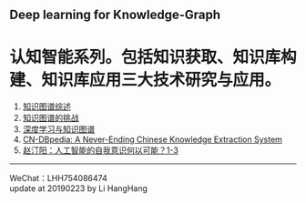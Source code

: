 Deep learning for Knowledge-Graph
---
# 认知智能系列。包括知识获取、知识库构建、知识库应用三大技术研究与应用。
1. [知识图谱综述](http://naotu.baidu.com/file/cffcb478adf07522b64eddb8914c0884?token=01df87c5af357993)   
2. [知识图谱的挑战](http://naotu.baidu.com/file/9e3257e54c15c6607fa9d5d40111e1bc?token=d8acd3739ba44f6b)  
3. [深度学习与知识图谱](http://naotu.baidu.com/file/c1e3580697d86dcb29797c068b7a1679?token=76a20c7f80d0137b)  
4. [CN-DBpedia: A Never-Ending Chinese Knowledge Extraction System](http://naotu.baidu.com/file/a5cf40aae93fe42373e8700dc8d999c8?token=bd54a903100040e8)  
5. [赵汀阳：人工智能的自我意识何以可能？1-3](http://m.aisixiang.com/data/114807.html)
---
WeChat：LHH754086474  
update at 20190223 by Li HangHang
